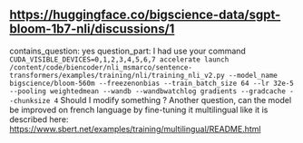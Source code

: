## https://huggingface.co/bigscience-data/sgpt-bloom-1b7-nli/discussions/1

contains_question: yes
question_part: I had use your command `CUDA_VISIBLE_DEVICES=0,1,2,3,4,5,6,7 accelerate launch /content/code/biencoder/nli_msmarco/sentence-transformers/examples/training/nli/training_nli_v2.py --model_name bigscience/bloom-560m --freezenonbias --train_batch_size 64 --lr 32e-5 --pooling weightedmean --wandb --wandbwatchlog gradients --gradcache --chunksize 4`
Should I modify something ? Another question, can the model be improved on french language by fine-tuning it  multilingual like it is described here: https://www.sbert.net/examples/training/multilingual/README.html